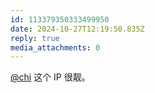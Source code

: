```yaml
---
id: 113379350333499950
date: 2024-10-27T12:19:50.835Z
reply: true
media_attachments: 0
---
```


[@chi](https://miantiao.me/users/chi) 这个 IP 很靓。

